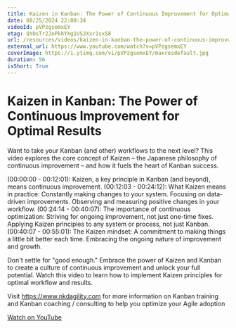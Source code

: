 ```yaml
---
title: Kaizen in Kanban: The Power of Continuous Improvement for Optimal Results
date: 08/25/2024 22:00:34
videoId: pVPzgsemxEY
etag: QYOsTr2JoPkhYXg1USJXxr1sxS8
url: /resources/videos/kaizen-in-kanban-the-power-of-continuous-improvement-for-optimal-results
external_url: https://www.youtube.com/watch?v=pVPzgsemxEY
coverImage: https://i.ytimg.com/vi/pVPzgsemxEY/maxresdefault.jpg
duration: 56
isShort: True
---
```


# Kaizen in Kanban: The Power of Continuous Improvement for Optimal Results

Want to take your Kanban (and other) workflows to the next level? This video explores the core concept of Kaizen – the Japanese philosophy of continuous improvement – and how it fuels the heart of Kanban success.

(00:00:00 - 00:12:01): Kaizen, a key principle in Kanban (and beyond), means continuous improvement.
(00:12:03 - 00:24:12): What Kaizen means in practice:
Constantly making changes to your system.
Focusing on data-driven improvements.
Observing and measuring positive changes in your workflow.
(00:24:14 - 00:40:07): The importance of continuous optimization:
Striving for ongoing improvement, not just one-time fixes.
Applying Kaizen principles to any system or process, not just Kanban.
(00:40:07 - 00:55:01): The Kaizen mindset:
A commitment to making things a little bit better each time.
Embracing the ongoing nature of improvement and growth.

Don't settle for "good enough." Embrace the power of Kaizen and Kanban to create a culture of continuous improvement and unlock your full potential. Watch this video to learn how to implement Kaizen principles for optimal workflow and results.

Visit https://www.nkdagility.com for more information on Kanban training and Kanban coaching / consulting to help you optimize your Agile adoption

[Watch on YouTube](https://www.youtube.com/watch?v=pVPzgsemxEY)
